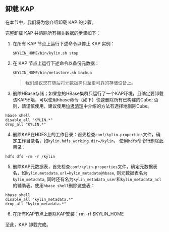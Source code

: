## 卸载 KAP
在本节中，我们将为您介绍卸载 KAP 的步骤。

完整卸载 KAP 并清除所有相关数据的步骤如下：

1. 在所有 KAP 节点上运行下述命令以停止 KAP 实例： 

   ```shell
   $KYLIN_HOME/bin/kylin.sh stop
   ```

2. 在 KAP 节点上运行下述命令以备份元数据：

   ```shell
   $KYLIN_HOME/bin/metastore.sh backup
   ```

   > 我们建议您在随后将元数据拷贝至更可靠的存储设备上。

3. 删除HBase存储；如果您的HBase集群只运行了一个KAP环境，且确定要卸载该KAP环境，可以使用hbase命令（如下）快速删除所有已构建的Cube; 否则，请谨慎使用，建议使用[垃圾清理](/operation/storage_cleanup.cn.md)中介绍的方法有选择地删除Cube。

  ```
  hbase shell
  disable_all "KYLIN.*"
  drop_all "KYLIN.*"
  ```

4. 删除KAP在HDFS上的工作目录：首先检查`conf/kylin.properties`文件，确定工作目录名，如`kylin.hdfs.working.dir=/kylin`， 使用`hdfs`命令行删除此目录：

  ```
  hdfs dfs -rm -r /kylin
  ```

5. 删除KAP元数据表，首先检查`conf/kylin.properties`文件，确定元数据表名，如`kylin.metadata.url=kylin_metadata@hbase`, 则元数据表名为`kylin_metadata`, 同时还有名为`kylin_metadata_user`和`kylin_metadata_acl`的辅助表。使用`hbase shell`删除这些表：

  ```
  hbase shell
  disable_all "kylin_metadata.*"
  drop_all "kylin_metadata.*"
  ```

6. 在所有KAP节点上删除KAP安装：rm -rf $KYLIN_HOME


至此，KAP 卸载完成。
